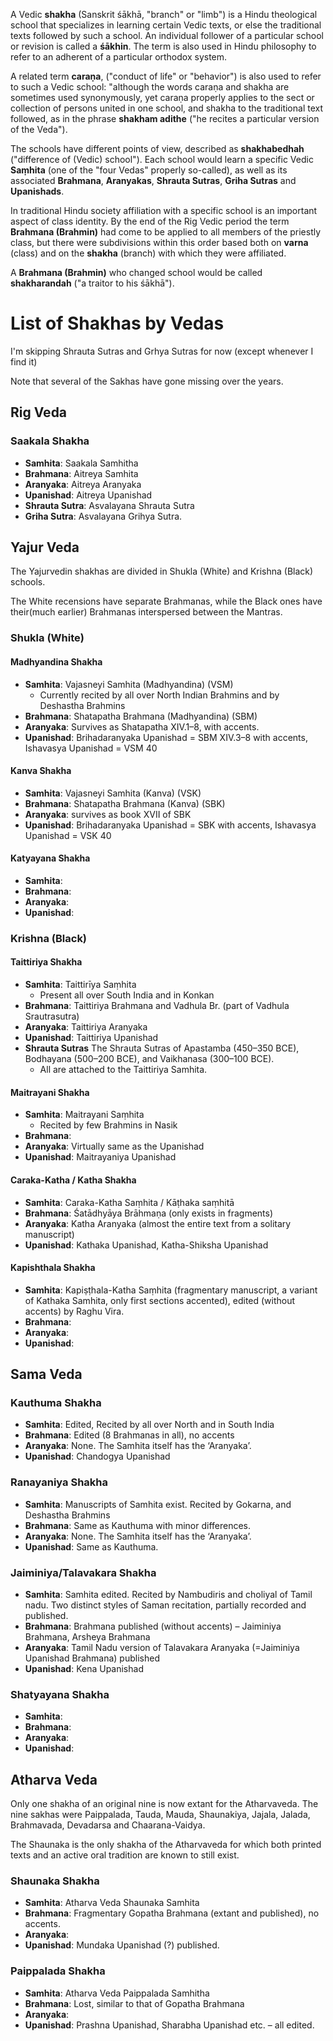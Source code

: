 A Vedic **shakha** (Sanskrit śākhā, "branch" or "limb") is a Hindu theological school that specializes in learning certain Vedic texts, or else the traditional texts followed by such a school. An individual follower of a particular school or revision is called a **śākhin**. The term is also used in Hindu philosophy to refer to an adherent of a particular orthodox system.

A related term **caraṇa**, ("conduct of life" or "behavior") is also used to refer to such a Vedic school: "although the words caraṇa and shakha are sometimes used synonymously, yet caraṇa properly applies to the sect or collection of persons united in one school, and shakha to the traditional text followed, as in the phrase **shakham adithe** ("he recites a particular version of the Veda").

The schools have different points of view, described as **shakhabedhah** ("difference of (Vedic) school"). Each school would learn a specific Vedic **Saṃhita** (one of the "four Vedas" properly so-called), as well as its associated **Brahmana**, **Aranyakas**, **Shrauta Sutras**, **Griha Sutras** and **Upanishads**.

In traditional Hindu society affiliation with a specific school is an important aspect of class identity. By the end of the Rig Vedic period the term **Brahmana (Brahmin)** had come to be applied to all members of the priestly class, but there were subdivisions within this order based both on **varna** (class) and on the **shakha** (branch) with which they were affiliated.

A **Brahmana (Brahmin)** who changed school would be called **shakharandah** ("a traitor to his śākhā").
# List of Shakhas by Vedas
I'm skipping Shrauta Sutras and Grhya Sutras for now (except whenever I find it)

Note that several of the Sakhas have gone missing over the years.
## Rig Veda

### Saakala Shakha
- **Samhita**: Saakala Samhitha
- **Brahmana**: Aitreya Samhita
- **Aranyaka**: Aitreya Aranyaka
- **Upanishad**: Aitreya Upanishad
- **Shrauta Sutra**: Asvalayana Shrauta Sutra
- **Griha Sutra**: Asvalayana Grihya Sutra.
## Yajur Veda
The Yajurvedin shakhas are divided in Shukla (White) and Krishna (Black) schools.

The White recensions have separate Brahmanas, while the Black ones have their(much earlier) Brahmanas interspersed between the Mantras.
### Shukla (White)
#### Madhyandina Shakha
- **Samhita**: Vajasneyi Samhita (Madhyandina) (VSM)
	- Currently recited by all over North Indian Brahmins and by Deshastha Brahmins
- **Brahmana**: Shatapatha Brahmana (Madhyandina) (SBM)
- **Aranyaka**: Survives as Shatapatha XIV.1–8, with accents.
- **Upanishad**: Brihadaranyaka Upanishad = SBM XIV.3–8 with accents, Ishavasya Upanishad = VSM 40
#### Kanva Shakha
- **Samhita**: Vajasneyi Samhita (Kanva) (VSK)
- **Brahmana**: Shatapatha Brahmana (Kanva) (SBK)
- **Aranyaka**: survives as book XVII of SBK
- **Upanishad**: Brihadaranyaka Upanishad = SBK with accents, Ishavasya Upanishad = VSK 40
#### Katyayana Shakha
- **Samhita**: 
- **Brahmana**: 
- **Aranyaka**: 
- **Upanishad**: 
### Krishna (Black)
#### Taittiriya Shakha
- **Samhita**: Taittirīya Saṃhita
	- Present all over South India and in Konkan
- **Brahmana**: Taittiriya Brahmana and Vadhula Br. (part of Vadhula Srautrasutra)
- **Aranyaka**: Taittiriya Aranyaka
- **Upanishad**: Taittiriya Upanishad
- **Shrauta Sutras** The Shrauta Sutras of Apastamba (450–350 BCE), Bodhayana (500–200 BCE), and Vaikhanasa (300–100 BCE).
	- All are attached to the Taittiriya Samhita.

#### Maitrayani Shakha
- **Samhita**: Maitrayani Saṃhita
	- Recited by few Brahmins in Nasik
- **Brahmana**: 
- **Aranyaka**: Virtually same as the Upanishad
- **Upanishad**: Maitrayaniya Upanishad
#### Caraka-Katha / Katha Shakha
- **Samhita**: Caraka-Katha Saṃhita / Kāṭhaka saṃhitā
- **Brahmana**: Śatādhyāya Brāhmaṇa (only exists in fragments)
- **Aranyaka**: Katha Aranyaka (almost the entire text from a solitary manuscript)
- **Upanishad**: Kathaka Upanishad, Katha-Shiksha Upanishad
#### Kapishthala Shakha
- **Samhita**: Kapiṣṭhala-Katha Saṃhita (fragmentary manuscript, a variant of Kathaka Samhita, only first sections accented), edited (without accents) by Raghu Vira.
- **Brahmana**: 
- **Aranyaka**: 
- **Upanishad**: 
## Sama Veda
### Kauthuma Shakha
- **Samhita**: Edited, Recited by all over North and in South India
- **Brahmana**: Edited (8 Brahmanas in all), no accents
- **Aranyaka**: None. The Samhita itself has the ‘Aranyaka’.
- **Upanishad**: Chandogya Upanishad
### Ranayaniya Shakha
- **Samhita**: Manuscripts of Samhita exist. Recited by Gokarna, and Deshastha Brahmins
- **Brahmana**: Same as Kauthuma with minor differences.
- **Aranyaka**: None. The Samhita itself has the ‘Aranyaka’.
- **Upanishad**: Same as Kauthuma.
### Jaiminiya/Talavakara Shakha
- **Samhita**: Samhita edited. Recited by Nambudiris and choliyal of Tamil nadu. Two distinct styles of Saman recitation, partially recorded and published.
- **Brahmana**: Brahmana published (without accents) – Jaiminiya Brahmana, Arsheya Brahmana
- **Aranyaka**: Tamil Nadu version of Talavakara Aranyaka (=Jaiminiya Upanishad Brahmana) published
- **Upanishad**: Kena Upanishad
### Shatyayana Shakha
- **Samhita**: 
- **Brahmana**: 
- **Aranyaka**: 
- **Upanishad**: 
## Atharva Veda
Only one shakha of an original nine is now extant for the Atharvaveda. The nine sakhas were Paippalada, Tauda, Mauda, Shaunakiya, Jajala, Jalada, Brahmavada, Devadarsa and Chaarana-Vaidya.

The Shaunaka is the only shakha of the Atharvaveda for which both printed texts and an active oral tradition are known to still exist.
### Shaunaka Shakha
- **Samhita**: Atharva Veda Shaunaka Samhita
- **Brahmana**: Fragmentary Gopatha Brahmana (extant and published), no accents.
- **Aranyaka**: 
- **Upanishad**: Mundaka Upanishad (?) published.
### Paippalada Shakha
- **Samhita**: Atharva Veda Paippalada Samhitha
- **Brahmana**: Lost, similar to that of Gopatha Brahmana
- **Aranyaka**: 
- **Upanishad**: Prashna Upanishad, Sharabha Upanishad etc. – all edited.